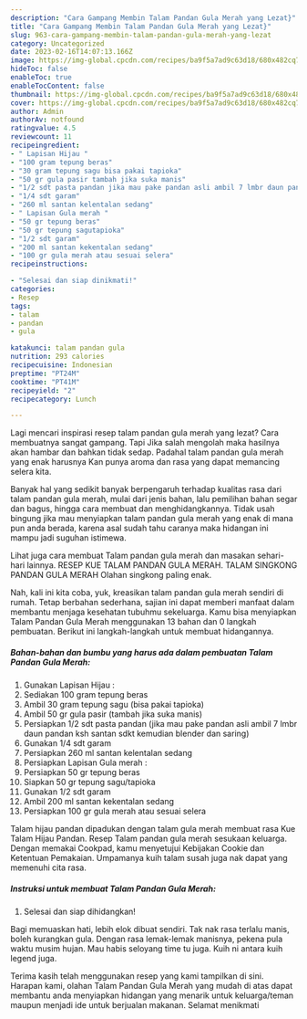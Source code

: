 ```yaml
---
description: "Cara Gampang Membin Talam Pandan Gula Merah yang Lezat}"
title: "Cara Gampang Membin Talam Pandan Gula Merah yang Lezat}"
slug: 963-cara-gampang-membin-talam-pandan-gula-merah-yang-lezat
category: Uncategorized
date: 2023-02-16T14:07:13.166Z
image: https://img-global.cpcdn.com/recipes/ba9f5a7ad9c63d18/680x482cq70/talam-pandan-gula-merah-foto-resep-utama.jpg
hideToc: false
enableToc: true
enableTocContent: false
thumbnail: https://img-global.cpcdn.com/recipes/ba9f5a7ad9c63d18/680x482cq70/talam-pandan-gula-merah-foto-resep-utama.jpg
cover: https://img-global.cpcdn.com/recipes/ba9f5a7ad9c63d18/680x482cq70/talam-pandan-gula-merah-foto-resep-utama.jpg
author: Admin
authorAv: notfound
ratingvalue: 4.5
reviewcount: 11
recipeingredient:
- " Lapisan Hijau "
- "100 gram tepung beras"
- "30 gram tepung sagu bisa pakai tapioka"
- "50 gr gula pasir tambah jika suka manis"
- "1/2 sdt pasta pandan jika mau pake pandan asli ambil 7 lmbr daun pandan ksh santan sdkt kemudian blender dan saring"
- "1/4 sdt garam"
- "260 ml santan kelentalan sedang"
- " Lapisan Gula merah "
- "50 gr tepung beras"
- "50 gr tepung sagutapioka"
- "1/2 sdt garam"
- "200 ml santan kekentalan sedang"
- "100 gr gula merah atau sesuai selera"
recipeinstructions:

- "Selesai dan siap dinikmati!"
categories:
- Resep
tags:
- talam
- pandan
- gula

katakunci: talam pandan gula 
nutrition: 293 calories
recipecuisine: Indonesian
preptime: "PT24M"
cooktime: "PT41M"
recipeyield: "2"
recipecategory: Lunch

---
```



Lagi mencari inspirasi resep talam pandan gula merah yang lezat? Cara membuatnya sangat gampang. Tapi Jika salah mengolah maka hasilnya akan hambar dan bahkan tidak sedap. Padahal talam pandan gula merah yang enak harusnya Kan punya aroma dan rasa yang dapat memancing selera kita.


Banyak hal yang sedikit banyak berpengaruh terhadap kualitas rasa dari talam pandan gula merah, mulai dari jenis bahan, lalu pemilihan bahan segar dan bagus, hingga cara membuat dan menghidangkannya. Tidak usah bingung jika mau menyiapkan talam pandan gula merah yang enak di mana pun anda berada, karena asal sudah tahu caranya maka hidangan ini mampu jadi suguhan istimewa.

Lihat juga cara membuat Talam pandan gula merah dan masakan sehari-hari lainnya. RESEP KUE TALAM PANDAN GULA MERAH. TALAM SINGKONG PANDAN GULA MERAH Olahan singkong paling enak.


Nah, kali ini kita coba, yuk, kreasikan talam pandan gula merah sendiri di rumah. Tetap berbahan sederhana, sajian ini dapat memberi manfaat dalam membantu menjaga kesehatan tubuhmu sekeluarga. Kamu bisa menyiapkan Talam Pandan Gula Merah menggunakan 13 bahan dan 0 langkah pembuatan. Berikut ini langkah-langkah untuk membuat hidangannya.

<!--inarticleads1-->

##### Bahan-bahan dan bumbu yang harus ada dalam pembuatan Talam Pandan Gula Merah:

1. Gunakan  Lapisan Hijau :
1. Sediakan 100 gram tepung beras
1. Ambil 30 gram tepung sagu (bisa pakai tapioka)
1. Ambil 50 gr gula pasir (tambah jika suka manis)
1. Persiapkan 1/2 sdt pasta pandan (jika mau pake pandan asli ambil 7 lmbr daun pandan ksh santan sdkt kemudian blender dan saring)
1. Gunakan 1/4 sdt garam
1. Persiapkan 260 ml santan kelentalan sedang
1. Persiapkan  Lapisan Gula merah :
1. Persiapkan 50 gr tepung beras
1. Siapkan 50 gr tepung sagu/tapioka
1. Gunakan 1/2 sdt garam
1. Ambil 200 ml santan kekentalan sedang
1. Persiapkan 100 gr gula merah atau sesuai selera


Talam hijau pandan dipadukan dengan talam gula merah membuat rasa Kue Talam Hijau Pandan. Resep Talam pandan gula merah sesukaan keluarga. Dengan memakai Cookpad, kamu menyetujui Kebijakan Cookie dan Ketentuan Pemakaian. Umpamanya kuih talam susah juga nak dapat yang memenuhi cita rasa. 

<!--inarticleads2-->

##### Instruksi untuk membuat Talam Pandan Gula Merah:


1. Selesai dan siap dihidangkan!

Bagi memuaskan hati, lebih elok dibuat sendiri. Tak nak rasa terlalu manis, boleh kurangkan gula. Dengan rasa lemak-lemak manisnya, pekena pula waktu musim hujan. Mau habis seloyang time tu juga. Kuih ni antara kuih legend juga. 

Terima kasih telah menggunakan resep yang kami tampilkan di sini. Harapan kami, olahan Talam Pandan Gula Merah yang mudah di atas dapat membantu anda menyiapkan hidangan yang menarik untuk keluarga/teman maupun menjadi ide untuk berjualan makanan. Selamat menikmati
